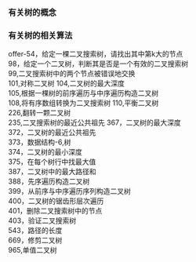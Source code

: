 ### 有关树的概念

### 有关树的相关算法

offer-54，给定一棵二叉搜索树，请找出其中第k大的节点  
98，给定一个二叉树，判断其是否是一个有效的二叉搜索树  
99,二叉搜索树中的两个节点被错误地交换  
101,对称二叉树
104,二叉树的最大深度  
105,根据一棵树的前序遍历与中序遍历构造二叉树  
108,将有序数组转换为二叉搜索树
110,平衡二叉树  
226,翻转一颗二叉树  
235,二叉搜索树的最近公共祖先
367，二叉树的最大深度  
372，二叉树的最近公共祖先  
373，数据结构-6,树  
374，二叉树的最小深度  
375，在每个树行中找最大值  
387，二叉树中的最大路径和  
388，先序遍历构造二叉树  
399，从前序与中序遍历序列构造二叉树  
400，二叉树的锯齿形层次遍历  
401，删除二叉搜索树中的节点  
403，验证二叉搜索树  
543，路径的长度  
669，修剪二叉树  
965,单值二叉树  
